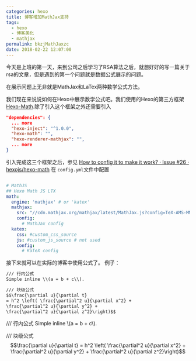 ```yaml
---
categories: hexo
title: 博客增加MathJax支持
tags:
  - hexo
  - 博客美化
  - mathjax
permalink: bkzjMathJaxzc
date: 2018-02-22 12:07:00
---
```


今天是上班的第一天，来到公司之后学习了RSA算法之后，就想好好的写一篇关于rsa的文章，但是遇到的第一个问题就是数据公式展示的问题。

在展示问题上无非就是MathJax和LaTex两种数学公式方法。

我们现在来说说如何在Hexo中展示数学公式吧。我们使用的Hexo的第三方框架 [Hexo-Math](https://github.com/akfish/hexo-math).除了引入这个框架之外还需要引入

<!-- more -->

````json
"dependencies": {
  ... more
  "hexo-inject": "^1.0.0",
  "hexo-math": "",
  "hexo-renderer-mathjax": "",
  ... more
}
````
引入完成这三个框架之后，参见 [How to config it to make it work? · Issue #26 · hexojs/hexo-math](https://github.com/hexojs/hexo-math/issues/26) 在 `config.yml`文件中配置
````yml

# MathJS
## Hexo Math JS LTX
math:
  engine: 'mathjax' # or 'katex'
  mathjax:
    src: "//cdn.mathjax.org/mathjax/latest/MathJax.js?config=TeX-AMS-MML_HTMLorMML"
    config:
      # MathJax config
  katex:
    css: #custom_css_source
    js: #custom_js_source # not used
    config:
      # KaTeX config
````

接下来就可以在实际的博客中使用公式了。
例子：

````html
/// 行内公式
Simple inline \\(a = b + c\\).

/// 块级公式
$$\frac{\partial u}{\partial t}
= h^2 \left( \frac{\partial^2 u}{\partial x^2} +
\frac{\partial^2 u}{\partial y^2} +
\frac{\partial^2 u}{\partial z^2}\right)$$
````

/// 行内公式
Simple inline \\(a = b + c\\).

/// 块级公式
$$\frac{\partial u}{\partial t}
= h^2 \left( \frac{\partial^2 u}{\partial x^2} +
\frac{\partial^2 u}{\partial y^2} +
\frac{\partial^2 u}{\partial z^2}\right)$$
